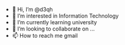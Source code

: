 - 👋 Hi, I’m @d3qh
- 👀 I’m interested in Information Technology
- 🌱 I’m currently learning university
- 💞️ I’m looking to collaborate on ...
- 📫 How to reach me gmail

<!---
d3qh/d3qh is a ✨ special ✨ repository because its `README.md` (this file) appears on your GitHub profile.
You can click the Preview link to take a look at your changes.
--->
